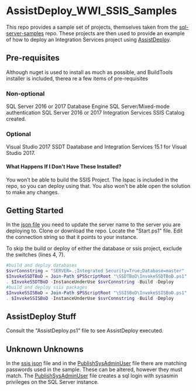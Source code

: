 # AssistDeploy_WWI_SSIS_Samples
This repo provides a sample set of projects, themselves taken from the [sql-server-samples](https://github.com/Microsoft/sql-server-samples) repo. These projects are then used to provide an example of how to deploy an Integration Services project using [AssistDeploy](https://github.com/sabinio/AssistDeploy/).

## Pre-requisites
Although nuget is used to install as much as possible, and BuildTools installer is included, therea re a few items of pre-requisites


### Non-optional
SQL Server 2016 or 2017 Database Engine
SQL Server/Mixed-mode authentication
SQL Server 2016 or 2017 Integration Services
SSIS Catalog created.

### Optional
Visual Studio 2017
SSDT Daatabase and Integration Services 15.1 for Visual Studio 2017.

#### What Happens If I Don't Have These Installed?
You won't be able to build the SSIS Project. The Ispac is included in the repo, so you can deploy using that.
You also won't be able open the solution to make any changes.

## Getting Started

In the [json file](https://github.com/sabinio/AssistDeploy_WWI_SSIS_Samples/blob/master/WWI_SSIS/WWI_SSIS_ETL.json) you need to update the server name to the server you are deploying to. 
Clone or download the repo. Locate the "Start.ps1" file. Edit the connection string so that it points to your instance.

To skip the build or deploy of either the database or ssis project, exclude the switches (lines 4, 7). 
```powershell
#build and deploy databases
$svrConnstring = "SERVER=.;Integrated Security=True;Database=master"
$InvokeSSDTBoD = Join-Path $PSScriptRoot "\SSDTBoD\InvokeSSDTBoD.ps1"
. $InvokeSSDTBoD -InstanceUnderUse $svrConnstring -Build -Deploy
#build and deploy ssis packages
$InvokeSSISBoD = Join-Path $PSScriptRoot "\SSISBoD\InvokeSSISBoD.ps1"
. $InvokeSSISBoD -InstanceUnderUse $svrConnstring -Build -Deploy
```
## AssistDeploy Stuff

Consult the "AssistDeploy.ps1" file to see AssistDeploy executed.  

## Unknown Unknowns

In the [ssis json](https://github.com/sabinio/AssistDeploy_WWI_SSIS_Samples/blob/master/WWI_SSIS/WWI_SSIS_ETL.json) file and in the [PublishSysAdminUser](https://github.com/sabinio/AssistDeploy_WWI_SSIS_Samples/blob/master/SSDTBoD/Functions/PublishSysAdminUser.ps1) file there are matching passwords used in the sample. These can be altered, however they must match.
The [PublishSysAdminUser](https://github.com/sabinio/AssistDeploy_WWI_SSIS_Samples/blob/master/SSDTBoD/Functions/PublishSysAdminUser.ps1) file creates a sql login with sysasmin privileges on the SQL Server instance.
